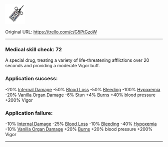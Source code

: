 ![tile182.png\|200](./Deusizine%20-%20Attachments/6718845db30472d958dd7d4e.png)

Original URL: https://trello.com/c/G5PtGzoW

---

### Medical skill check: 72

A special drug, treating a variety of life-threatening afflictions over 20 seconds and providing a moderate Vigor buff.

### Application success:

\-20% [Internal Damage](../Any%20bodypart/archived/Internal%20Damage.md)
\-50% [Blood Loss](../Blood/Blood%20Loss.md)
\-50% [Bleeding](../Any%20bodypart/Bleeding.md)
\-100% [Hypoxemia](../Blood/Hypoxemia.md)
\-20% [Vanilla Organ Damage](../Torso/Vanilla%20Organ%20Damage.md)
\-6% Stun
\+4% [Burns](../Any%20bodypart/Burns.md)
\+40% blood pressure
\+200% Vigor

### Application failure:

\-10% [Internal Damage](../Any%20bodypart/archived/Internal%20Damage.md)
\-25% [Blood Loss](../Blood/Blood%20Loss.md)
\-10% [Bleeding](../Any%20bodypart/Bleeding.md)
\-40% [Hypoxemia](../Blood/Hypoxemia.md)
\-10% [Vanilla Organ Damage](../Torso/Vanilla%20Organ%20Damage.md)
\+20% [Burns](../Any%20bodypart/Burns.md)
\+20% blood pressure
\+200% Vigor

---

